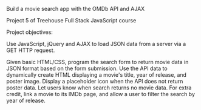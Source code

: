 Build a movie search app with the OMDb API and AJAX

Project 5 of Treehouse Full Stack JavaScript course

Project objectives:

Use JavaScript, jQuery and AJAX to load JSON data from a server via a GET HTTP request.

Given basic HTML/CSS, program the search form to return movie data in JSON format based on the form submission.
Use the API data to dynamically create HTML displaying a movie's title, year of release, and poster image.
Display a placeholder icon when the API does not return poster data.
Let users know when search returns no movie data.
For extra credit, link a movie to its IMDb page, and allow a user to filter the search by year of release.
